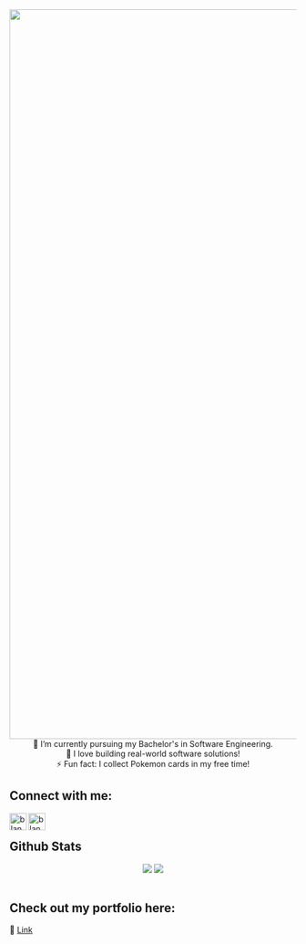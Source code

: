 [twitter]: https://twitter.com/blanewins
[linkedin]: https://www.linkedin.com/in/blanewinstead/

<img src="https://github.com/BlaneWins/BlaneWins/assets/35059636/0910714b-6c73-4386-9b7b-8a339b10fc4e" width="1280px" />

<div align="center">
  <div>🌱 I’m currently pursuing my Bachelor's in Software Engineering.</div>
  <div>🏢 I love building real-world software solutions!</div>
  <div>⚡ Fun fact: I collect Pokemon cards in my free time!</div>
</div>
  

## Connect with me:

[<img align="left" alt="blanewinstead | Twitter" width="30px" src="https://cdn.simpleicons.org/twitter/black/white" />][twitter]
[<img align="left" alt="blanewinstead | LinkedIn" width="30px" src="https://cdn.simpleicons.org/linkedin/black/white" />][linkedin]


<br/>  


## Github Stats  
<div align="center">
<picture>
  <source
    srcset="https://github-readme-stats.vercel.app/api?username=blanewins&show_icons=true&theme=dark"
    media="(prefers-color-scheme: dark)"
  />
  <source
    srcset="https://github-readme-stats.vercel.app/api?username=blanewins&show_icons=true"
    media="(prefers-color-scheme: light), (prefers-color-scheme: no-preference)"
  />
  <img src="https://github-readme-stats.vercel.app/api?username=blanewins&show_icons=true" />
</picture>
<picture>
  <source
    srcset="https://github-readme-stats.vercel.app/api/top-langs/?username=blanewins&show_icons=true&theme=dark"
    media="(prefers-color-scheme: dark)"
  />
  <source
    srcset="https://github-readme-stats.vercel.app/api/top-langs/?username=blanewins&show_icons=true"
    media="(prefers-color-scheme: light), (prefers-color-scheme: no-preference)"
  />
  <img src="https://github-readme-stats.vercel.app/api/top-langs/?username=blanewins&show_icons=true" />
</picture>
</div>  



<br/>  


## Check out my portfolio here: 
🔗 [Link](https://www.blanewins.com)

